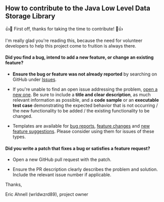 ## How to contribute to the Java Low Level Data Storage Library

:+1::tada: First off, thanks for taking the time to contribute! :tada::+1:

I'm really glad you're reading this, because the need for volunteer developers to help this project come to fruition is always there.

#### **Did you find a bug, intend to add a new feature, or change an existing feature?**

* **Ensure the bug or feature was not already reported** by searching on GitHub under [Issues](https://github.com/wrldwzrd89/lib-java-low-level-data-storage/issues).

* If you're unable to find an open issue addressing the problem, [open a new one](https://github.com/wrldwzrd89/lib-java-low-level-data-storage/issues/new). Be sure to include a **title and clear description**, as much relevant information as possible, and a **code sample** or an **executable test case** demonstrating the expected behavior that is not occurring / the new functionality to be added / the existing functionality to be changed.

* Templates are available for [bug reports](https://github.com/wrldwzrd89/lib-java-low-level-data-storage/issues/new?template=bug_report.md), [feature changes](https://github.com/wrldwzrd89/lib-java-low-level-data-storage/issues/new?template=feature-change-request.md) and [new feature suggestions](https://github.com/wrldwzrd89/lib-java-low-level-data-storage/issues/new?template=feature_request.md). Please consider using them for issues of these types.

#### **Did you write a patch that fixes a bug or satisfies a feature request?**

* Open a new GitHub pull request with the patch.

* Ensure the PR description clearly describes the problem and solution. Include the relevant issue number if applicable.

Thanks,

Eric Ahnell (wrldwzrd89), project owner
